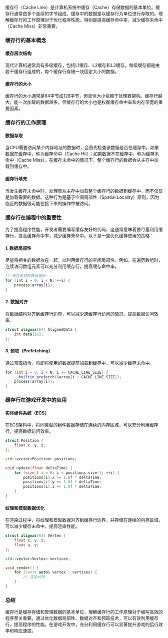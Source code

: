 缓存行（Cache Line）是计算机系统中缓存（Cache）存储数据的基本单位。缓存行通常由多个连续的字节组成，缓存中的数据是以缓存行为单位进行存取的。理解缓存行的工作原理对于优化程序性能、特别是提高缓存命中率、减少缓存未命中（Cache Miss）非常重要。

### 缓存行的基本概念

#### 缓存层次结构
现代计算机通常具有多级缓存，包括L1缓存、L2缓存和L3缓存。每级缓存都是由若干缓存行组成的，每个缓存行存储一块固定大小的数据。

#### 缓存行的大小
缓存行的大小通常是64字节或128字节，但具体大小依赖于处理器架构。缓存行越大，能一次加载的数据越多，但缓存行的大小也是权衡缓存命中率和内存带宽的重要因素。

### 缓存行的工作原理

#### 数据存取
当CPU需要访问某个内存地址的数据时，会首先检查该数据是否在缓存中。如果数据在缓存中，称为缓存命中（Cache Hit）；如果数据不在缓存中，称为缓存未命中（Cache Miss）。在缓存未命中的情况下，整个缓存行的数据会从主存中加载到缓存中。

#### 缓存行填充
当发生缓存未命中时，处理器从主存中加载整个缓存行的数据到缓存中，而不仅仅是加载需要的数据。这种行为是基于空间局部性（Spatial Locality）原则，因为临近的数据很可能在接下来的操作中被访问。

### 缓存行在编程中的重要性

为了提高程序性能，开发者需要编写缓存友好的代码，这通常意味着要尽量利用缓存行，提高缓存命中率，减少缓存未命中。以下是一些优化缓存使用的策略：

#### 1. 数据局部性
尽量将相关的数据放在一起，以利用缓存行的空间局部性。例如，在遍历数组时，连续访问数组元素可以充分利用缓存行，提高缓存命中率。

```cpp
// 缓存友好的数组遍历
for (int i = 0; i < N; ++i) {
    process(array[i]);
}
```

#### 2. 数据对齐
将数据结构对齐到缓存行边界，可以减少跨缓存行访问的情况，提高数据访问效率。

```cpp
struct alignas(64) AlignedData {
    int data[16];
};
```

#### 3. 预取（Prefetching）
通过预取指令，将即将使用的数据提前加载到缓存中，可以减少缓存未命中。

```cpp
for (int i = 0; i < N; i += CACHE_LINE_SIZE) {
    __builtin_prefetch(&array[i + CACHE_LINE_SIZE]);
    process(array[i]);
}
```

### 缓存行在游戏开发中的应用

#### 实体组件系统（ECS）
在ECS架构中，将同类型的组件数据存储在连续的内存区域，可以充分利用缓存行，提高数据访问效率。

```cpp
struct Position {
    float x, y, z;
};

std::vector<Position> positions;

void update(float deltaTime) {
    for (size_t i = 0; i < positions.size(); ++i) {
        positions[i].x += 1.0f * deltaTime;
        positions[i].y += 1.0f * deltaTime;
        positions[i].z += 1.0f * deltaTime;
    }
}
```

#### 纹理和模型数据优化
在渲染过程中，将纹理和模型数据对齐到缓存行边界，并存储在连续的内存区域，可以减少缓存未命中，提高渲染性能。

```cpp
struct alignas(64) Vertex {
    float x, y, z;
    float u, v;
};

std::vector<Vertex> vertices;

void render() {
    for (const auto& vertex : vertices) {
        // 渲染代码
    }
}
```

### 总结

缓存行是缓存存储和管理数据的基本单位，理解缓存行的工作原理对于编写高效的程序至关重要。通过优化数据局部性、数据对齐和预取技术，可以有效利用缓存行，提高程序的性能。在游戏开发中，充分利用缓存行可以显著提升游戏的运行效率和响应速度。
